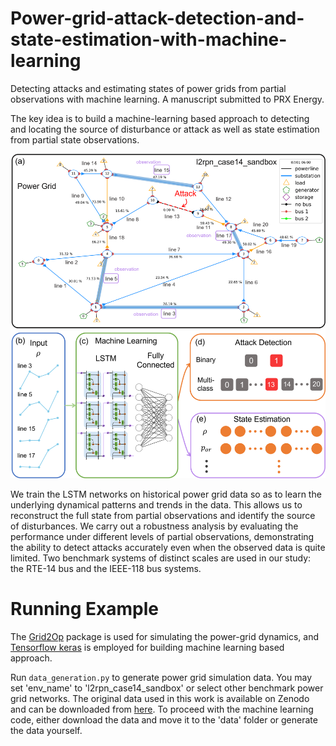 # Power-grid-attack-detection-and-state-estimation-with-machine-learning
Detecting attacks and estimating states of power grids from partial observations with machine learning. A manuscript submitted to PRX Energy. 

The key idea is to build a machine-learning based approach to detecting and locating the source of disturbance or attack as well as state estimation from partial state observations. 

<p align="center">
<img src='images/power_grid.png' width='600'>
</p>

We train the LSTM networks on historical power grid data so as to learn the underlying dynamical patterns and trends in the data. This allows us to reconstruct the full state from partial observations and identify the source of disturbances. We carry out a robustness analysis by evaluating the performance under different levels of partial observations, demonstrating the ability to detect attacks accurately even when the observed data is quite limited. Two benchmark systems of distinct scales are used in our study: the RTE-14 bus and the IEEE-118 bus systems. 

# Running Example

The [Grid2Op](https://github.com/Grid2op/grid2op) package is used for simulating the power-grid dynamics, and [Tensorflow keras](https://github.com/tensorflow/tensorflow) is employed for building machine learning based approach. 

Run `data_generation.py` to generate power grid simulation data. You may set 'env_name' to 'l2rpn_case14_sandbox' or select other benchmark power grid networks. The original data used in this work is available on Zenodo and can be downloaded from [here](https://doi.org/10.5281/zenodo.14004431). To proceed with the machine learning code, either download the data and move it to the 'data' folder or generate the data yourself.












